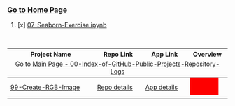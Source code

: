 ### [Go to Home Page](https://github.com/celik-muhammed)

01. [x] [07-Seaborn-Exercise.ipynb](07-Seaborn-Exercise.ipynb)

<table>
  <thead>
    <tr>
      <th>Project Name</th>
      <th>Repo Link</th>
      <th>App Link</th>
      <th>Overview</th>
    </tr>
    <tr>
      <td colspan="4"  align="center"><a href="https://github.com/celik-muhammed/00-Index-of-GitHub-Public-Projects-Repository-Logs" target="_blank">
        Go to Main Page - 00-Index-of-GitHub-Public-Projects-Repository-Logs</a></td>
    </tr>
  </thead>  
  <tbody>
    <tr>
      <td><a href="99-Create-RGB-Image" target="_blank">99-Create-RGB-Image</a></td>
      <td><a href="99-Create-RGB-Image" target="_blank">Repo details</a></td>
      <td><a href="^#" target="_blank">App details</a></td>
      <td><img src="/99-Create-RGB-Image/RGB_Image.jpg" alt="RGB_Image" height=39></td>
    </tr>
  </tbody>
</table>

